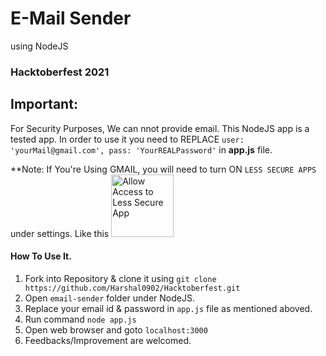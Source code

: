 # E-Mail Sender
<p> using NodeJS</p>

### Hacktoberfest 2021

## Important:

For Security Purposes, We can nnot provide email. This NodeJS app is a tested app. In order to use it you need to REPLACE ``` user: 'yourMail@gmail.com', pass: 'YourREALPassword' ```  in <strong>app.js</strong> file.

**Note: If You're Using GMAIL, you will need to turn ON `LESS SECURE APPS` under settings.
Like this
<img src="/googleSettings.png" alt="Allow Access to Less Secure App" style="height: 100px; width:100px;"/>

#### How To Use It.
1. Fork into Repository & clone it using `git clone https://github.com/Harshal0902/Hacktoberfest.git`
2. Open `email-sender` folder under NodeJS.
3. Replace your email id & password in `app.js` file as mentioned aboved.
4. Run command `node app.js`
5. Open web browser and goto `localhost:3000`
6. Feedbacks/Improvement are welcomed.